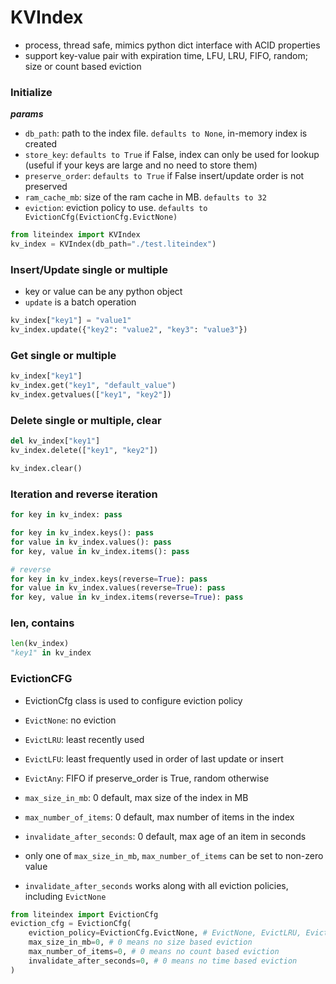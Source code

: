 # KVIndex

- process, thread safe, mimics python dict interface with ACID properties
- support key-value pair with expiration time, LFU, LRU, FIFO, random; size or count based eviction

### Initialize
***params***
- `db_path`: path to the index file. `defaults to None`, in-memory index is created
- `store_key`: `defaults to True` if False, index can only be used for lookup (useful if your keys are large and no need to store them)
- `preserve_order`: `defaults to True` if False insert/update order is not preserved
- `ram_cache_mb`: size of the ram cache in MB. `defaults to 32`
- `eviction`: eviction policy to use. `defaults to EvictionCfg(EvictionCfg.EvictNone)`


```python
from liteindex import KVIndex
kv_index = KVIndex(db_path="./test.liteindex")
```

### Insert/Update single or multiple
- key or value can be any python object
- `update` is a batch operation

```python
kv_index["key1"] = "value1"
kv_index.update({"key2": "value2", "key3": "value3"})
```

### Get single or multiple
```python
kv_index["key1"]
kv_index.get("key1", "default_value")
kv_index.getvalues(["key1", "key2"])
```

### Delete single or multiple, clear
```python
del kv_index["key1"]
kv_index.delete(["key1", "key2"])

kv_index.clear()
```

### Iteration and reverse iteration
```python
for key in kv_index: pass

for key in kv_index.keys(): pass
for value in kv_index.values(): pass
for key, value in kv_index.items(): pass

# reverse
for key in kv_index.keys(reverse=True): pass
for value in kv_index.values(reverse=True): pass
for key, value in kv_index.items(reverse=True): pass
```

### len, contains
```python
len(kv_index)
"key1" in kv_index
```

### EvictionCFG
- EvictionCfg class is used to configure eviction policy
- `EvictNone`: no eviction
- `EvictLRU`: least recently used
- `EvictLFU`: least frequently used in order of last update or insert
- `EvictAny`: FIFO if preserve_order is True, random otherwise
- `max_size_in_mb`: 0 default, max size of the index in MB
- `max_number_of_items`: 0 default, max number of items in the index
- `invalidate_after_seconds`: 0 default, max age of an item in seconds

- only one of `max_size_in_mb`, `max_number_of_items` can be set to non-zero value
- `invalidate_after_seconds` works along with all eviction policies, including `EvictNone`

```python
from liteindex import EvictionCfg
eviction_cfg = EvictionCfg(
    eviction_policy=EvictionCfg.EvictNone, # EvictNone, EvictLRU, EvictLFU, EvictAny
    max_size_in_mb=0, # 0 means no size based eviction
    max_number_of_items=0, # 0 means no count based eviction
    invalidate_after_seconds=0, # 0 means no time based eviction
)
```





